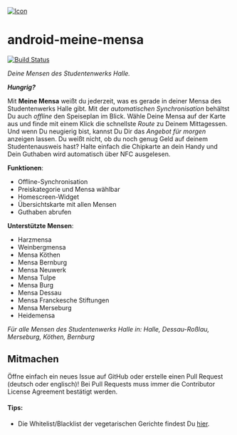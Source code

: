 [![Icon](https://s24.postimg.org/ejman5nhh/ic_launcher.png)](https://postimg.org/image/u53m73zfl/)

# android-meine-mensa

[![Build Status](https://travis-ci.org/heinrichreimer/android-meine-mensa.svg?branch=master)](https://travis-ci.org/heinrichreimer/android-meine-mensa)

_Deine Mensen des Studentenwerks Halle._

**_Hungrig?_**

Mit **Meine Mensa** weißt du jederzeit, was es gerade in deiner Mensa des Studentenwerks Halle gibt.
Mit der _automatischen Synchronisation_ behältst Du auch _offline_ den Speiseplan im Blick.
Wähle Deine Mensa auf der Karte aus und finde mit einem Klick die schnellste _Route_ zu Deinem Mittagessen.
Und wenn Du neugierig bist, kannst Du Dir das _Angebot für morgen_ anzeigen lassen.
Du weißt nicht, ob du noch genug Geld auf deinem Studentenausweis hast? Halte einfach die Chipkarte an dein Handy und Dein Guthaben wird automatisch über NFC ausgelesen.

**Funktionen**:

- Offline-Synchronisation
- Preiskategorie und Mensa wählbar
- Homescreen-Widget
- Übersichtskarte mit allen Mensen
- Guthaben abrufen

**Unterstützte Mensen**:

- Harzmensa
- Weinbergmensa
- Mensa Köthen
- Mensa Bernburg
- Mensa Neuwerk
- Mensa Tulpe
- Mensa Burg
- Mensa Dessau
- Mensa Franckesche Stiftungen
- Mensa Merseburg
- Heidemensa

_Für alle Mensen des Studentenwerks Halle in: Halle, Dessau-Roßlau, Merseburg, Köthen, Bernburg_

## Mitmachen

Öffne einfach ein neues Issue auf GitHub oder erstelle einen Pull Request (deutsch oder englisch)!
Bei Pull Requests muss immer die Contributor License Agreement bestätigt werden.

#### Tips:

- Die Whitelist/Blacklist der vegetarischen Gerichte findest Du [hier](https://github.com/heinrichreimer/android-meine-mensa/blob/master/app/src/main/java/com/heinrichreimer/meinemensa/parse/MenuParser.java#L54).
